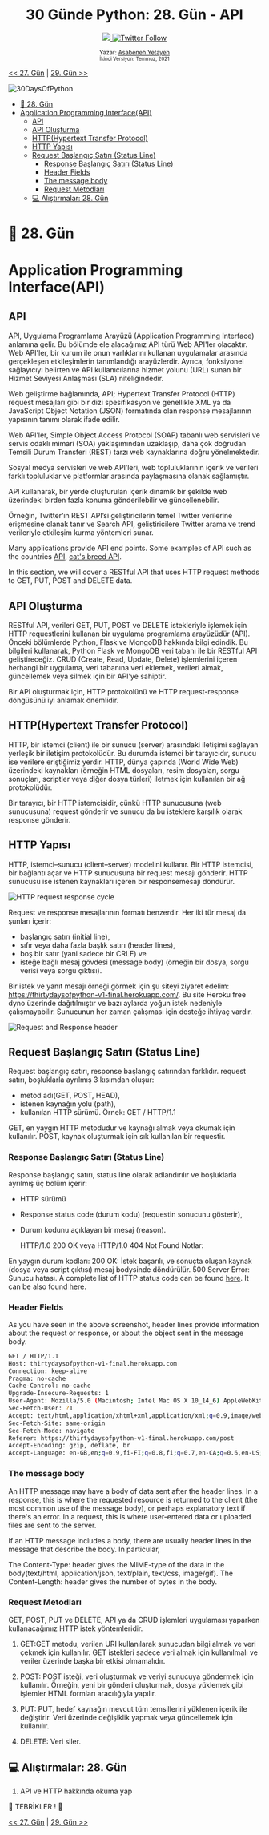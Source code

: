 <div align="center">
  <h1> 30 Günde Python: 28. Gün - API </h1>
  <a class="header-badge" target="_blank" href="https://www.linkedin.com/in/asabeneh/">
  <img src="https://img.shields.io/badge/style--5eba00.svg?label=LinkedIn&logo=linkedin&style=social">
  </a>
  <a class="header-badge" target="_blank" href="https://twitter.com/Asabeneh">
  <img alt="Twitter Follow" src="https://img.shields.io/twitter/follow/asabeneh?style=social">
  </a>

<sub>Yazar:
<a href="https://www.linkedin.com/in/asabeneh/" target="_blank">Asabeneh Yetayeh</a><br>
<small>İkinci Versiyon: Temmuz, 2021</small>
</sub>

</div>
</div>

[<< 27. Gün](../27_Day_Python_with_mongodb/27_python_with_mongodb.md) | [29. Gün >>](../29_Day_Building_API/29_building_API.md)

![30DaysOfPython](../images/30DaysOfPython_banner3@2x.png)

- [📘 28. Gün](#-day-28)
- [Application Programming Interface(API)](#application-programming-interfaceapi)
  - [API](#api)
  - [API Oluşturma](#building-api)
  - [HTTP(Hypertext Transfer Protocol)](#httphypertext-transfer-protocol)
  - [HTTP Yapısı](#structure-of-http)
  - [Request Başlangıç Satırı (Status Line)](#initial-request-linestatus-line)
    - [Response Başlangıç Satırı (Status Line)](#initial-response-linestatus-line)
    - [Header Fields](#header-fields)
    - [The message body](#the-message-body)
    - [Request Metodları](#request-methods)
  - [💻 Alıştırmalar: 28. Gün](#-exercises-day-28)

# 📘 28. Gün

# Application Programming Interface(API)

## API

API, Uygulama Programlama Arayüzü (Application Programming Interface) anlamına gelir. Bu bölümde ele alacağımız API türü Web API'ler olacaktır.
Web API'ler, bir kurum ile onun varlıklarını kullanan uygulamalar arasında gerçekleşen etkileşimlerin tanımlandığı arayüzlerdir. Ayrıca, fonksiyonel sağlayıcıyı belirten ve API kullanıcılarına hizmet yolunu (URL) sunan bir Hizmet Seviyesi Anlaşması (SLA) niteliğindedir.

Web geliştirme bağlamında, API; Hypertext Transfer Protocol (HTTP) request mesajları gibi bir dizi spesifikasyon ve genellikle XML ya da JavaScript Object Notation (JSON) formatında olan response mesajlarının yapısının tanımı olarak ifade edilir.

Web API’ler, Simple Object Access Protocol (SOAP) tabanlı web servisleri ve servis odaklı mimari (SOA) yaklaşımından uzaklaşıp, daha çok doğrudan Temsili Durum Transferi (REST) tarzı web kaynaklarına doğru yönelmektedir.

Sosyal medya servisleri ve web API’leri, web topluluklarının içerik ve verileri farklı topluluklar ve platformlar arasında paylaşmasına olanak sağlamıştır.

API kullanarak, bir yerde oluşturulan içerik dinamik bir şekilde web üzerindeki birden fazla konuma gönderilebilir ve güncellenebilir.

Örneğin, Twitter’ın REST API’si geliştiricilerin temel Twitter verilerine erişmesine olanak tanır ve Search API, geliştiricilere Twitter arama ve trend verileriyle etkileşim kurma yöntemleri sunar.

Many applications provide API end points. Some  examples of API such as the countries [API](https://restcountries.eu/rest/v2/all), [cat's breed API](https://api.thecatapi.com/v1/breeds).

In this section, we will cover a RESTful API that uses HTTP request methods to GET, PUT, POST and DELETE data.

## API Oluşturma

RESTful API, verileri GET, PUT, POST ve DELETE istekleriyle işlemek için HTTP requestlerini kullanan bir uygulama programlama arayüzüdür (API). Önceki bölümlerde Python, Flask ve MongoDB hakkında bilgi edindik. Bu bilgileri kullanarak, Python Flask ve MongoDB veri tabanı ile bir RESTful API geliştireceğiz. CRUD (Create, Read, Update, Delete) işlemlerini içeren herhangi bir uygulama, veri tabanına veri eklemek, verileri almak, güncellemek veya silmek için bir API’ye sahiptir.

Bir API oluşturmak için, HTTP protokolünü ve HTTP request-response döngüsünü iyi anlamak önemlidir.

## HTTP(Hypertext Transfer Protocol)

HTTP, bir istemci (client) ile bir sunucu (server) arasındaki iletişimi sağlayan yerleşik bir iletişim protokolüdür. Bu durumda istemci bir tarayıcıdır, sunucu ise verilere eriştiğimiz yerdir. HTTP, dünya çapında (World Wide Web) üzerindeki kaynakları (örneğin HTML dosyaları, resim dosyaları, sorgu sonuçları, scriptler veya diğer dosya türleri) iletmek için kullanılan bir ağ protokolüdür.

Bir tarayıcı, bir HTTP istemcisidir, çünkü HTTP sunucusuna (web sunucusuna) request gönderir ve sunucu da bu isteklere karşılık olarak response gönderir.

## HTTP Yapısı

HTTP, istemci–sunucu (client–server) modelini kullanır.
Bir HTTP istemcisi, bir bağlantı açar ve HTTP sunucusuna bir request mesajı gönderir. HTTP sunucusu ise istenen kaynakları içeren bir responsemesajı döndürür.

![HTTP request response cycle](../images/http_request_response_cycle.png)

Request ve response mesajlarının formatı benzerdir. Her iki tür mesaj da şunları içerir:

- başlangıç satırı (initial line),
- sıfır veya daha fazla başlık satırı (header lines),
- boş bir satır (yani sadece bir CRLF) ve
- isteğe bağlı mesaj gövdesi (message body) (örneğin bir dosya, sorgu verisi veya sorgu çıktısı).

Bir istek ve yanıt mesajı örneği görmek için şu siteyi ziyaret edelim: https://thirtydaysofpython-v1-final.herokuapp.com/. Bu site Heroku free dyno üzerinde dağıtılmıştır ve bazı aylarda yoğun istek nedeniyle çalışmayabilir. Sunucunun her zaman çalışması için desteğe ihtiyaç vardır.

![Request and Response header](../images/request_response_header.png)

##  Request Başlangıç Satırı (Status Line)

Request başlangıç satırı, response başlangıç satırından farklıdır.
request satırı, boşluklarla ayrılmış 3 kısımdan oluşur:

- metod adı(GET, POST, HEAD),
- istenen kaynağın yolu (path),
- kullanılan HTTP sürümü. Örnek: GET / HTTP/1.1

GET, en yaygın HTTP metodudur ve kaynağı almak veya okumak için kullanılır. POST, kaynak oluşturmak için sık kullanılan bir requestir.

### Response Başlangıç Satırı (Status Line)

Response başlangıç satırı, status line olarak adlandırılır ve boşluklarla ayrılmış üç bölüm içerir:

- HTTP sürümü
- Response status code (durum kodu) (requestin sonucunu gösterir),
- Durum kodunu açıklayan bir mesaj (reason).
  
  HTTP/1.0 200 OK
  veya
  HTTP/1.0 404 Not Found
  Notlar:

En yaygın durum kodları:
200 OK: İstek başarılı, ve sonuçta oluşan kaynak (dosya veya script çıktısı) mesaj bodysinde döndürülür.
500 Server Error: Sunucu hatası.
A complete list of HTTP status code can be found [here](https://httpstatuses.com/). It can be also found [here](https://httpstatusdogs.com/).

### Header Fields

As you have seen in the above screenshot, header lines provide information about the request or response, or about the object sent in the message body.

```sh
GET / HTTP/1.1
Host: thirtydaysofpython-v1-final.herokuapp.com
Connection: keep-alive
Pragma: no-cache
Cache-Control: no-cache
Upgrade-Insecure-Requests: 1
User-Agent: Mozilla/5.0 (Macintosh; Intel Mac OS X 10_14_6) AppleWebKit/537.36 (KHTML, like Gecko) Chrome/79.0.3945.79 Safari/537.36
Sec-Fetch-User: ?1
Accept: text/html,application/xhtml+xml,application/xml;q=0.9,image/webp,image/apng,*/*;q=0.8,application/signed-exchange;v=b3;q=0.9
Sec-Fetch-Site: same-origin
Sec-Fetch-Mode: navigate
Referer: https://thirtydaysofpython-v1-final.herokuapp.com/post
Accept-Encoding: gzip, deflate, br
Accept-Language: en-GB,en;q=0.9,fi-FI;q=0.8,fi;q=0.7,en-CA;q=0.6,en-US;q=0.5,fr;q=0.4
```

### The message body

An HTTP message may have a body of data sent after the header lines. In a response, this is where the requested resource is returned to the client (the most common use of the message body), or perhaps explanatory text if there's an error. In a request, this is where user-entered data or uploaded files are sent to the server.

If an HTTP message includes a body, there are usually header lines in the message that describe the body. In particular,

The Content-Type: header gives the MIME-type of the data in the body(text/html, application/json, text/plain, text/css, image/gif).
The Content-Length: header gives the number of bytes in the body.

### Request Metodları

GET, POST, PUT ve DELETE, API ya da CRUD işlemleri uygulaması yaparken kullanacağımız HTTP istek yöntemleridir.

1. GET:GET metodu, verilen URI kullanılarak sunucudan bilgi almak ve veri çekmek için kullanılır. GET istekleri sadece veri almak için kullanılmalı ve veriler üzerinde başka bir etkisi olmamalıdır.

2. POST: POST isteği, veri oluşturmak ve veriyi sunucuya göndermek için kullanılır. Örneğin, yeni bir gönderi oluşturmak, dosya yüklemek gibi işlemler HTML formları aracılığıyla yapılır.

3. PUT: PUT, hedef kaynağın mevcut tüm temsillerini yüklenen içerik ile değiştirir. Veri üzerinde değişiklik yapmak veya güncellemek için kullanılır.

4. DELETE: Veri siler.

## 💻 Alıştırmalar: 28. Gün

1. API ve HTTP hakkında okuma yap

🎉 TEBRİKLER ! 🎉

[<< 27. Gün](../27_Day_Python_with_mongodb/27_python_with_mongodb.md) | [29. Gün >>](../29_Day_Building_API/29_building_API.md)
